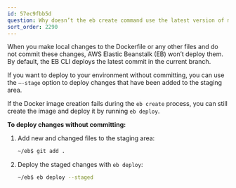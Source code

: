 ```yaml
---
id: 57ec9fbb5d
question: Why doesn’t the eb create command use the latest version of my Dockerfile?
sort_order: 2290
---
```


When you make local changes to the Dockerfile or any other files and do not commit these changes, AWS Elastic Beanstalk (EB) won’t deploy them. By default, the EB CLI deploys the latest commit in the current branch. 

If you want to deploy to your environment without committing, you can use the `–-stage` option to deploy changes that have been added to the staging area.

If the Docker image creation fails during the `eb create` process, you can still create the image and deploy it by running `eb deploy`.

**To deploy changes without committing:**

1. Add new and changed files to the staging area:
   
   ```bash
   ~/eb$ git add .
   ```

2. Deploy the staged changes with `eb deploy`:
   
   ```bash
   ~/eb$ eb deploy --staged
   ```